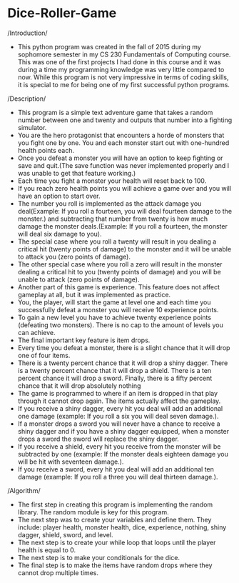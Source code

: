 # Dice-Roller-Game
/Introduction/
- This python program was created in the fall of 2015 during my sophomore semester in my CS 230 Fundamentals of Computing course. This was one of the first projects I had done in this course and it was during a time my programming knowledge was very little compared to now. While this program is not very impressive in terms of coding skills, it is special to me for being one of my first successful python programs.

/Description/ 
- This program is a simple text adventure game that takes a random number between one and twenty and outputs that number into a fighting simulator. 
- You are the hero protagonist that encounters a horde of monsters that you fight one by one. You and each monster start out with one-hundred health points each.
- Once you defeat a monster you will have an option to keep fighting or save and quit.(The save function was never implemented properly and I was unable to get that feature working.)
- Each time you fight a monster your health will reset back to 100. 
- If you reach zero health points you will achieve a game over and you will have an option to start over. 
- The number you roll is implemented as the attack damage you deal(Example: If you roll a fourteen, you will deal fourteen damage to the monster.) and subtracting that number from twenty is how much damage the monster deals.(Example: If you roll a fourteen, the monster will deal six damage to you). 
- The special case where you roll a twenty will result in you dealing a critical hit (twenty points of damage) to the monster and it will be unable to attack you (zero points of damage). 
- The other special case where you roll a zero will result in the monster dealing a critical hit to you (twenty points of damage) and you will be unable to attack (zero points of damage).
- Another part of this game is experience. This feature does not affect gameplay at all, but it was implemented as practice.
- You, the player, will start the game at level one and each time you successfully defeat a monster you will receive 10 experience points. 
- To gain a new level you have to achieve twenty experience points (defeating two monsters). There is no cap to the amount of levels you can achieve. 
- The final important key feature is item drops.
- Every time you defeat a monster, there is a slight chance that it will drop one of four items.
- There is a twenty percent chance that it will drop a shiny dagger. There is a twenty percent chance that it will drop a shield. There is a ten percent chance it will drop a sword. Finally, there is a fifty percent chance that it will drop absolutely nothing
- The game is programmed to where if an item is dropped in that play through it cannot drop again. The items actually affect the gameplay. 
- If you receive a shiny dagger, every hit you deal will add an additional one damage (example: If you roll a six you will deal seven damage.). 
- If a monster drops a sword you will never have a chance to receive a shiny dagger and if you have a shiny dagger equipped, when a monster drops a sword the sword will replace the shiny dagger. 
- If you receive a shield, every hit you receive from the monster will be subtracted by one (example: If the monster deals eighteen damage you will be hit with seventeen damage.).
- If you receive a sword, every hit you deal will add an additional ten damage (example: If you roll a three you will deal thirteen damage.). 

/Algorithm/
- The first step in creating this program is implementing the random library. The random module is key for this program.
- The next step was to create your variables and define them. They include: player health, monster health, dice, experience, nothing, shiny dagger, shield, sword, and level.
- The next step is to create your while loop that loops until the player health is equal to 0.
- The next step is to make your conditionals for the dice.
- The final step is to make the items have random drops where they cannot drop multiple times.

